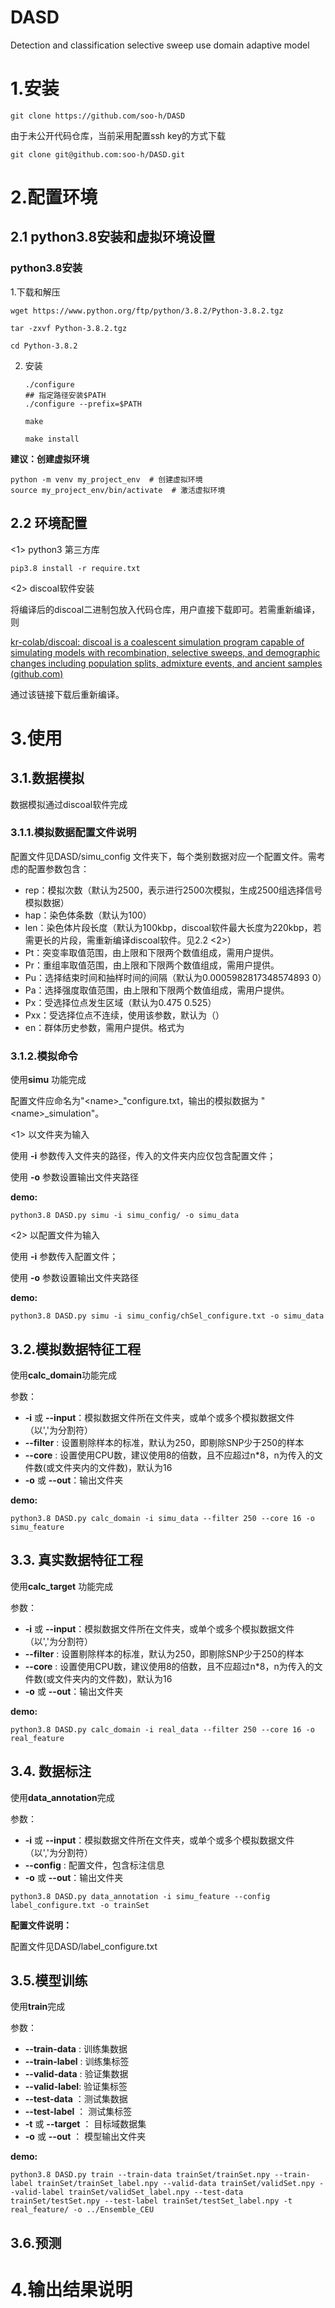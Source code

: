 # DASD
Detection and classification selective sweep use domain adaptive model 


# 1.安装

```shell
git clone https://github.com/soo-h/DASD
```

由于未公开代码仓库，当前采用配置ssh key的方式下载

```shell
git clone git@github.com:soo-h/DASD.git
```



# 2.配置环境

## 2.1 python3.8安装和虚拟环境设置

###  python3.8安装

1.下载和解压

```shell
wget https://www.python.org/ftp/python/3.8.2/Python-3.8.2.tgz

tar -zxvf Python-3.8.2.tgz

cd Python-3.8.2
```

2. 安装

   ```shell
   ./configure
   ## 指定路径安装$PATH
   ./configure --prefix=$PATH
   
   make
   
   make install
   ```



**建议：创建虚拟环境**

```shell
python -m venv my_project_env  # 创建虚拟环境
source my_project_env/bin/activate  # 激活虚拟环境
```



## 2.2 环境配置

<1> python3 第三方库

```shell
pip3.8 install -r require.txt
```

<2> discoal软件安装

将编译后的discoal二进制包放入代码仓库，用户直接下载即可。若需重新编译，则

[kr-colab/discoal: discoal is a coalescent simulation program capable of simulating models with recombination, selective sweeps, and demographic changes including population splits, admixture events, and ancient samples (github.com)](https://github.com/kr-colab/discoal)

通过该链接下载后重新编译。





# 3.使用

## 3.1.数据模拟

数据模拟通过discoal软件完成

### 3.1.1.模拟数据配置文件说明

配置文件见DASD/simu_config 文件夹下，每个类别数据对应一个配置文件。需考虑的配置参数包含：

- rep：模拟次数（默认为2500，表示进行2500次模拟，生成2500组选择信号模拟数据）
- hap：染色体条数（默认为100）
- len：染色体片段长度（默认为100kbp，discoal软件最大长度为220kbp，若需更长的片段，需重新编译discoal软件。见2.2 <2>）
- Pt：突变率取值范围，由上限和下限两个数值组成，需用户提供。
- Pr：重组率取值范围，由上限和下限两个数值组成，需用户提供。
- Pu：选择结束时间和抽样时间的间隔（默认为0.0005982817348574893 0）
- Pa：选择强度取值范围，由上限和下限两个数值组成，需用户提供。
- Px：受选择位点发生区域（默认为0.475 0.525）
- Pxx：受选择位点不连续，使用该参数，默认为（）
- en：群体历史参数，需用户提供。格式为



### 3.1.2.模拟命令

使用**simu** 功能完成

配置文件应命名为"\<name\>\_"configure.txt，输出的模拟数据为 "\<name\>\_simulation"。

<1> 以文件夹为输入

使用 **-i** 参数传入文件夹的路径，传入的文件夹内应仅包含配置文件；

使用 **-o** 参数设置输出文件夹路径



**demo:**

```shell
python3.8 DASD.py simu -i simu_config/ -o simu_data
```

<2> 以配置文件为输入

使用 **-i** 参数传入配置文件；

使用 **-o** 参数设置输出文件夹路径



**demo:**

```shell
python3.8 DASD.py simu -i simu_config/chSel_configure.txt -o simu_data
```



## 3.2.模拟数据特征工程

使用**calc_domain**功能完成

参数：

- **-i** 或 **--input**：模拟数据文件所在文件夹，或单个或多个模拟数据文件（以','为分割符）
- **--filter** : 设置剔除样本的标准，默认为250，即剔除SNP少于250的样本
- **--core** : 设置使用CPU数，建议使用8的倍数，且不应超过n*8，n为传入的文件数(或文件夹内的文件数)，默认为16
- **-o** 或 **--out**：输出文件夹



**demo:**

```shell
python3.8 DASD.py calc_domain -i simu_data --filter 250 --core 16 -o simu_feature
```



## 3.3. 真实数据特征工程

使用**calc_target** 功能完成

参数：

- **-i** 或 **--input**：模拟数据文件所在文件夹，或单个或多个模拟数据文件（以','为分割符）
- **--filter** : 设置剔除样本的标准，默认为250，即剔除SNP少于250的样本
- **--core** : 设置使用CPU数，建议使用8的倍数，且不应超过n*8，n为传入的文件数(或文件夹内的文件数)，默认为16
- **-o** 或 **--out**：输出文件夹



**demo:**

```shell
python3.8 DASD.py calc_domain -i real_data --filter 250 --core 16 -o real_feature
```



## 3.4. 数据标注

使用**data_annotation**完成

参数：

- **-i** 或 **--input**：模拟数据文件所在文件夹，或单个或多个模拟数据文件（以','为分割符）
- **--config** : 配置文件，包含标注信息
- **-o** 或 **--out**：输出文件夹

```shell
python3.8 DASD.py data_annotation -i simu_feature --config label_configure.txt -o trainSet
```



**配置文件说明：**

配置文件见DASD/label_configure.txt



## 3.5.模型训练

使用**train**完成

参数：

- **--train-data** : 训练集数据
- **--train-label** : 训练集标签
- **--valid-data** : 验证集数据
- **--valid-label**: 验证集标签
- **--test-data** ：测试集数据
- **--test-label** ： 测试集标签
- **-t** 或 **--target** ： 目标域数据集
- **-o** 或 **--out** ： 模型输出文件夹



**demo:**

```shell
python3.8 DASD.py train --train-data trainSet/trainSet.npy --train-label trainSet/trainSet_label.npy --valid-data trainSet/validSet.npy --valid-label trainSet/validSet_label.npy --test-data trainSet/testSet.npy --test-label trainSet/testSet_label.npy -t real_feature/ -o ../Ensemble_CEU
```



## 3.6.预测





# 4.输出结果说明
